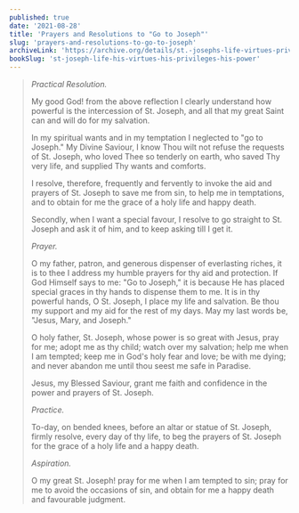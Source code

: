 ```yaml
---
published: true
date: '2021-08-28'
title: 'Prayers and Resolutions to "Go to Joseph"'
slug: 'prayers-and-resolutions-to-go-to-joseph'
archiveLink: 'https://archive.org/details/st.-josephs-life-virtues-privileges-power/page/352?view=theater'
bookSlug: 'st-joseph-life-his-virtues-his-privileges-his-power'
---
```


> *Practical Resolution.*
>
> My good God! from the above reflection I clearly understand how powerful is the intercession of St. Joseph, and all that my great Saint can and will do for my salvation.
>
> In my spiritual wants and in my temptation I neglected to "go to Joseph." My Divine Saviour, I know Thou wilt not refuse the requests of St. Joseph, who loved Thee so tenderly on earth, who saved Thy very life, and supplied Thy wants and comforts.
>
> I resolve, therefore, frequently and fervently to invoke the aid and prayers of St. Joseph to save me from sin, to help me in temptations, and to obtain for me the grace of a holy life and happy death.
>
> Secondly, when I want a special favour, I resolve to go straight to St. Joseph and ask it of him, and to keep asking till I get it.
>
> *Prayer.*
>
> O my father, patron, and generous dispenser of everlasting riches, it is to thee I address my humble prayers for thy aid and protection. If God Himself says to me: "Go to Joseph," it is because He has placed special graces in thy hands to dispense them to me. It is in thy powerful hands, O St. Joseph, I place my life and salvation. Be thou my support and my aid for the rest of my days. May my last words be, "Jesus, Mary, and Joseph."
>
> O holy father, St. Joseph, whose power is so great with Jesus, pray for me; adopt me as thy child; watch over my salvation; help me when I am tempted; keep me in God's holy fear and love; be with me dying; and never abandon me until thou seest me safe in Paradise.
>
> Jesus, my Blessed Saviour, grant me faith and confidence in the power and prayers of St. Joseph.
>
> *Practice.*
>
> To-day, on bended knees, before an altar or statue of St. Joseph, firmly resolve, every day of thy life, to beg the prayers of St. Joseph for the grace of a holy life and a happy death.
>
> *Aspiration.*
>
> O my great St. Joseph! pray for me when I am tempted to sin; pray for me to avoid the occasions of sin, and obtain for me a happy death and favourable judgment.
